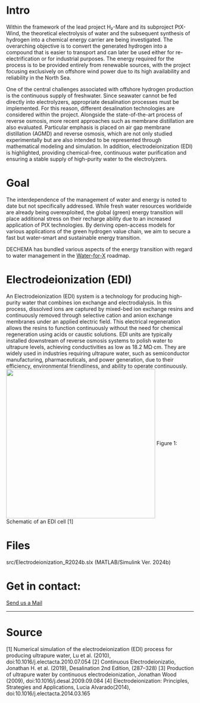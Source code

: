 # Intro
Within the framework of the lead project H₂-Mare and its subproject PtX-Wind, the theoretical electrolysis of water and the subsequent synthesis of hydrogen into a chemical energy carrier are being investigated. The overarching objective is to convert the generated hydrogen into a compound that is easier to transport and can later be used either for re-electrification or for industrial purposes. The energy required for the process is to be provided entirely from renewable sources, with the project focusing exclusively on offshore wind power due to its high availability and reliability in the North Sea.

One of the central challenges associated with offshore hydrogen production is the continuous supply of freshwater. Since seawater cannot be fed directly into electrolyzers, appropriate desalination processes must be implemented. For this reason, different desalination technologies are considered within the project. Alongside the state-of-the-art process of reverse osmosis, more recent approaches such as membrane distillation are also evaluated. Particular emphasis is placed on air gap membrane distillation (AGMD) and reverse osmosis, which are not only studied experimentally but are also intended to be represented through mathematical modeling and simulation. In addition, electrodeionization (EDI) is highlighted, providing chemical-free, continuous water purification and ensuring a stable supply of high-purity water to the electrolyzers.


# Goal
The interdependence of the management of water and energy is noted to date but not specifically addressed. While fresh water resources worldwide are already being overexploited, the global (green) energy transition will place additional stress on their recharge ability due to an increased application of PtX technologies. By deriving open-access models for various applications of the green hydrogen value chain, we aim to secure a fast but water-smart and sustainable energy transition.

DECHEMA has bundled various aspects of the energy transition with regard to water management in the [Water-for-X](https://dechema.de/Water_for_X.html) roadmap.

# Electrodeionization (EDI)
An Electrodeionization (EDI) system is a technology for producing high-purity water that combines ion exchange and electrodialysis. In this process, dissolved ions are captured by mixed-bed ion exchange resins and continuously removed through selective cation and anion exchange membranes under an applied electric field. This electrical regeneration allows the resins to function continuously without the need for chemical regeneration using acids or caustic solutions. EDI units are typically installed downstream of reverse osmosis systems to polish water to ultrapure levels, achieving conductivities as low as 18.2 MΩ·cm. They are widely used in industries requiring ultrapure water, such as semiconductor manufacturing, pharmaceuticals, and power generation, due to their efficiency, environmental friendliness, and ability to operate continuously.
<img align="center" height="400" src=images/EDI.png>
Figure 1: Schematic of an EDI cell [1]

# Files
src/Electrodeionization_R2024b.slx (MATLAB/Simulink Ver. 2024b)

# Get in contact:
<a href="mailto:&#119;&#097;&#116;&#101;&#114;&#064;&#100;&#101;&#099;&#104;&#101;&#109;&#097;&#046;&#100;&#101;">Send us a Mail</a>

---

# Source

[1] Numerical simulation of the electrodeionization (EDI) process for producing ultrapure water, Lu et al. (2010), doi:10.1016/j.electacta.2010.07.054
[2] Continuous Electrodeionizatio, Jonathan H. et al. (2019), Desalination 2nd Edition, (287–328) 
[3] Production of ultrapure water by continuous electrodeionization, Jonathan Wood (2009), doi:10.1016/j.desal.2009.09.084
[4] Electrodeionization: Principles, Strategies and Applications, Lucia Alvarado(2014), doi:10.1016/j.electacta.2014.03.165